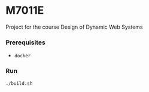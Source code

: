 # M7011E
Project for the course Design of Dynamic Web Systems

### Prerequisites

* `docker`

### Run

`./build.sh`